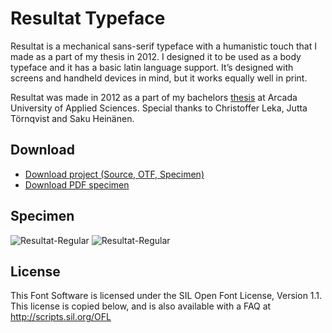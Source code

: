 # Resultat Typeface

Resultat is a mechanical sans-serif typeface with a humanistic touch that I made as a part of my thesis in 2012. I designed it to be used as a body typeface and it has a basic latin language support. It’s designed with screens and handheld devices in mind, but it works equally well in print.

Resultat was made in 2012 as a part of my bachelors [thesis](https://www.theseus.fi/bitstream/handle/10024/41818/examensarbete_mathias_lindholm.pdf?sequence=1) at Arcada University of Applied Sciences. Special thanks to Christoffer Leka, Jutta Törnqvist and Saku Heinänen.

## Download

- [Download project (Source, OTF, Specimen)](https://github.com/mlindholm/resultat/archive/master.zip)
- [Download PDF specimen](https://github.com/mlindholm/resultat/raw/master/documentation/Resultat-Specimen.pdf)

## Specimen

![Resultat-Regular](images/resultat_04.png)
![Resultat-Regular](images/resultat_03.png)

## License

This Font Software is licensed under the SIL Open Font License, Version 1.1. 
This license is copied below, and is also available with a FAQ at 
http://scripts.sil.org/OFL
